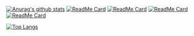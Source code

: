[![Anurag's github stats](https://github-readme-stats.vercel.app/api?username=YTLogos&show_icons=true&theme=synthwave)](https://github.com/anuraghazra/github-readme-stats)
[![ReadMe Card](https://github-readme-stats.vercel.app/api/pin/?username=YTLogos&repo=BnaSNPDB)](https://github.com/anuraghazra/github-readme-stats)
[![ReadMe Card](https://github-readme-stats.vercel.app/api/pin/?username=YTLogos&repo=TaoYan)](https://github.com/anuraghazra/github-readme-stats)
[![ReadMe Card](https://github-readme-stats.vercel.app/api/pin/?username=YTLogos&repo=ttplot)](https://github.com/anuraghazra/github-readme-stats)
[![ReadMe Card](https://github-readme-stats.vercel.app/api/pin/?username=YTLogos&repo=Bna_GWAS_Cloud)](https://github.com/anuraghazra/github-readme-stats)

[![Top Langs](https://github-readme-stats.vercel.app/api/top-langs/?username=YTLogos)](https://github.com/anuraghazra/github-readme-stats)
